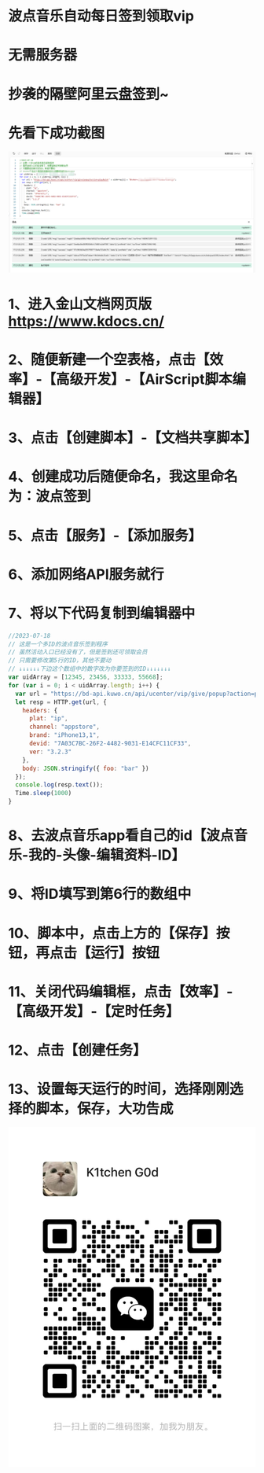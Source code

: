 # 波点音乐自动每日签到领取vip
# 无需服务器
# 抄袭的隔壁阿里云盘签到~
# 先看下成功截图
![opensuse-laptop](/1689674432098.png)
# 1、进入金山文档网页版 https://www.kdocs.cn/
# 2、随便新建一个空表格，点击【效率】-【高级开发】-【AirScript脚本编辑器】
# 3、点击【创建脚本】-【文档共享脚本】
# 4、创建成功后随便命名，我这里命名为：波点签到
# 5、点击【服务】-【添加服务】
# 6、添加网络API服务就行
# 7、将以下代码复制到编辑器中
```JavaScript
//2023-07-18
// 这是一个多ID的波点音乐签到程序
// 虽然活动入口已经没有了，但是签到还可领取会员
// 只需要修改第5行的ID，其他不要动
// ↓↓↓↓↓↓下边这个数组中的数字改为你要签到的ID↓↓↓↓↓↓↓
var uidArray = [12345, 23456, 33333, 55668];
for (var i = 0; i < uidArray.length; i++) {
  var url = "https://bd-api.kuwo.cn/api/ucenter/vip/give/popup?action=play&uid=" + uidArray[i] + "&token=137acd3e6d8876020741da2ef35a316b";
  let resp = HTTP.get(url, {
    headers: {
      plat: "ip",
      channel: "appstore",
      brand: "iPhone13,1",
      devid: "7A03C7BC-26F2-4482-9031-E14CFC11CF33",
      ver: "3.2.3"
    },
    body: JSON.stringify({ foo: "bar" })
  });
  console.log(resp.text());
  Time.sleep(1000)
}
```
# 8、去波点音乐app看自己的id【波点音乐-我的-头像-编辑资料-ID】
# 9、将ID填写到第6行的数组中
# 10、脚本中，点击上方的【保存】按钮，再点击【运行】按钮
# 11、关闭代码编辑框，点击【效率】-【高级开发】-【定时任务】
# 12、点击【创建任务】
# 13、设置每天运行的时间，选择刚刚选择的脚本，保存，大功告成
![opensuse-laptop](/aa1dba530c1f056a86971d751d2983a.jpg)
